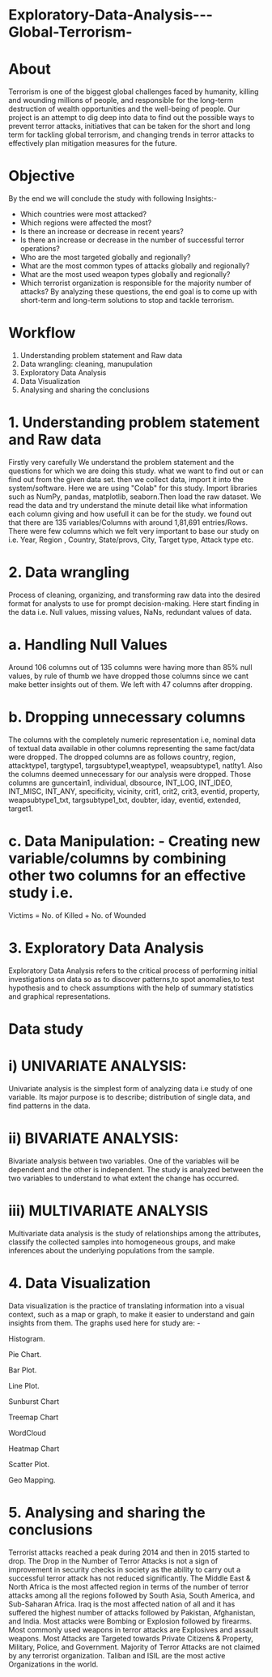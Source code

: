 # Exploratory-Data-Analysis---Global-Terrorism-
# About 
Terrorism is one of the biggest global challenges faced by humanity, killing and wounding millions of people, and responsible for the long-term destruction of wealth opportunities and the well-being of people. Our project is an attempt to dig deep into data to find out the possible ways to prevent terror attacks, initiatives that can be taken for the short and long term for tackling global terrorism, and changing trends in terror attacks to effectively plan mitigation measures for the future.
# Objective
By the end we will conclude the study with following Insights:-

* Which countries were most attacked?
* Which regions were affected the most?
* Is there an increase or decrease in recent years?
* Is there an increase or decrease in the number of successful terror operations?
* Who are the most targeted globally and regionally?
* What are the most common types of attacks globally and regionally?
* What are the most used weapon types globally and regionally?
* Which terrorist organization is responsible for the majority number of attacks? By analyzing these questions, the end goal is to come up with short-term and long-term solutions to stop and tackle terrorism.
# Workflow
1. Understanding problem statement and Raw data
2. Data wrangling: cleaning, manupulation
3. Exploratory Data Analysis
4. Data Visualization
5. Analysing and sharing the conclusions
# 1. Understanding problem statement and Raw data
Firstly very carefully We understand the problem statement and the questions for which we are doing this study. what we want to find out or can find out from the given data set. then we collect data, import it into the system/software. Here we are using "Colab" for this study. Import libraries such as NumPy, pandas, matplotlib, seaborn.Then load the raw dataset. We read the data and try understand the minute detail like what information each column giving and how usefull it can be for the study. we found out that there are 135 variables/Columns with around 1,81,691 entries/Rows. There were few columns which we felt very important to base our study on i.e. Year, Region , Country, State/provs, City, Target type, Attack type etc.
# 2. Data wrangling
Process of cleaning, organizing, and transforming raw data into the desired format for analysts to use for prompt decision-making. Here start finding in the data i.e. Null values, missing values, NaNs, redundant values of data.

# a. Handling Null Values
Around 106 columns out of 135 columns were having more than 85% null values, by rule of thumb we have dropped those columns since we cant make better insights out of them. We left with 47 columns after dropping.

# b. Dropping unnecessary columns
The columns with the completely numeric representation i.e, nominal data of textual data available in other columns representing the same fact/data were dropped. The dropped columns are as follows country, region, attacktype1, targtype1, targsubtype1,weaptype1, weapsubtype1, natlty1. Also the columns deemed unnecessary for our analysis were dropped. Those columns are guncertain1, individual, dbsource, INT_LOG, INT_IDEO, INT_MISC, INT_ANY, specificity, vicinity, crit1, crit2, crit3, eventid, property, weapsubtype1_txt, targsubtype1_txt, doubter, iday, eventid, extended, target1.

# c. Data Manipulation: - Creating new variable/columns by combining other two columns for an effective study i.e.
Victims = No. of Killed + No. of Wounded
# 3. Exploratory Data Analysis
Exploratory Data Analysis refers to the critical process of performing initial investigations on data so as to discover patterns,to spot anomalies,to test hypothesis and to check assumptions with the help of summary statistics and graphical representations.
# Data study
# i) UNIVARIATE ANALYSIS:
Univariate analysis is the simplest form of analyzing data i.e study of one variable. Its major purpose is to describe; distribution of single data, and find patterns in the data.

# ii) BIVARIATE ANALYSIS:
Bivariate analysis between two variables. One of the variables will be dependent and the other is independent. The study is analyzed between the two variables to understand to what extent the change has occurred.

# iii) MULTIVARIATE ANALYSIS
Multivariate data analysis is the study of relationships among the attributes, classify the collected samples into homogeneous groups, and make inferences about the underlying populations from the sample.
# 4. Data Visualization
Data visualization is the practice of translating information into a visual context, such as a map or graph, to make it easier to understand and gain insights from them. The graphs used here for study are: -

Histogram.

Pie Chart.

Bar Plot.

Line Plot.

Sunburst Chart

Treemap Chart

WordCloud

Heatmap Chart

Scatter Plot.

Geo Mapping.

# 5. Analysing and sharing the conclusions
Terrorist attacks reached a peak during 2014 and then in 2015 started to drop.
The Drop in the Number of Terror Attacks is not a sign of improvement in security checks in society as the ability to carry out a successful terror attack has not reduced significantly.
The Middle East & North Africa is the most affected region in terms of the number of terror attacks among all the regions followed by South Asia, South America, and Sub-Saharan Africa.
Iraq is the most affected nation of all and it has suffered the highest number of attacks followed by Pakistan, Afghanistan, and India.
Most attacks were Bombing or Explosion followed by firearms.
Most commonly used weapons in terror attacks are Explosives and assault weapons.
Most Attacks are Targeted towards Private Citizens & Property, Military, Police, and Government.
Majority of Terror Attacks are not claimed by any terrorist organization.
Taliban and ISIL are the most active Organizations in the world.
